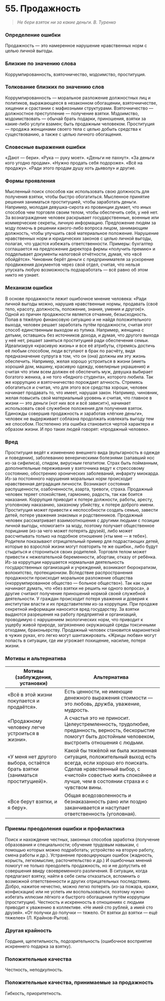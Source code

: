 ﻿# 55. Продажность

>*Не бери взяток ни за какие деньги.
В. Туренко*

### Определение ошибки
Продажность — это намеренное нарушение нравственных норм с целью личной выгоды.

### Близкие по значению слова
Коррумпированность, взяточничество, мздоимство, проституция.

### Толкование близких по значению слов
Коррумпированность — моральное разложение должностных лиц и политиков, выражающееся в незаконном обогащении, взяточничестве, хищении и срастании с мафиозными структурами.
Взяточничество — должностное преступление — получение взятки.
Мздоимство, мздоимствовать — обычай брать подарки, приношения, взятки за какие-либо услуги взамен; быть продажным человеком.
Проституция — продажа женщинами своего тела с целью добыть средства к существованию, а также с целью личного обогащения.

### Словесные выражения ошибки
«Дают — бери».
«Рука — руку моет».
«Деньги не пахнут».
«За деньги кого угодно продам».
«Нужно продать себя подороже».
«Всё на продажу».
«Ради этого продам душу хоть дьяволу» и другие.

### Формы проявления
Мысленный поиск способов как использовать свою должность для получения взятки, чтобы быстро обогатиться.
Мысленное принятие решения заниматься проституцией, чтобы заработать деньги. Например, молодая девушка-сирота из провинции думает, что иных способов чем торговля своим телом, чтобы обеспечить себя, у неё нет.
За вознаграждение человек раскрывает государственные, военные или коммерческие секреты, личную информацию.
Предложение людям за мзду помочь в решении какого-либо вопроса лицом, занимающим должность, чтобы улучшить своё материальное положение.
Нарушение нравственных норм и юридических законов с целью личной выгоды, полагая, что удастся избежать ответственности. Примеры: бухгалтер соглашается на предложение директора фирмы «получить премию» и подделывает документы налоговой отчётности, думая, что «всё обойдётся». Чиновник берёт деньги с предпринимателя за ускорение продвижения документов через свой отдел, считая, что нельзя упускать любую возможность подзаработать — всё равно об этом никто не узнает.

### Механизм ошибки
В основе продажности лежит ошибочное мнение человека: «Ради личной выгоды можно, нарушив нравственные нормы, продавать (своё тело, красоту, должность, положение, знания, умения и другое)».
Одной из причин продажности является отчаяние, безысходность. Попав в тяжёлую финансовую ситуацию и не найдя положительного выхода, человек решает заработать путём продажности, считая этот способ единственным выходом из тупика. Например, женщина с детьми, оставшись без источников дохода, и думая, что другого выхода у неё нет, решает заняться проституцией ради обеспечения семьи.
Идеализируя «красивую жизнь» и все её атрибуты, стремясь достичь её любым способом, люди вступают в брак по расчёту, видя предназначение супруга в том, что он (она) должны им эту жизнь обеспечить. Например, желая хорошо устроиться в жизни (иметь хороший дом, машину, красивую одежду, ювелирные украшения) и считая что этим всем должен её обеспечить муж, девушка выбирает богатого жениха, а не того «бедного студента», которого любила.
Так же коррупцию и взяточничество порождает алчность. Стремясь обогатиться и считая, что для этого все средства хороши, человек начинает продавать то, что имеет, нарушая закон. Например, чиновник, желая повысить свой материальный уровень и считая, что главное в жизни — это деньги («от них все и всё зависит»), начинает использовать своё служебное положения для получения взяток.
Единожды совершив продажность и заработав «лёгкие деньги», человек не выдерживает соблазна продолжать извлекать выгоду тем же способом. Постепенно эта ошибка становится чертой характера и образом жизни. И про таких людей говорят: «продажный человек».

### Вред
Проституция ведёт к изменению внешнего вида (вульгарность в одежде и поведении), заболеванию венерическими болезнями (запавший нос из-за сифилиса), спидом, вирусным гепатитом.
Страх быть пойманным, дополнительные переживания у взяточника ведут к стрессовому состоянию, обострению хронических заболеваний, инфаркту миокарда.
Из-за постоянного нарушения моральных норм происходит нравственная деградация личности. Возникают состояния распущенности, озабоченности, азарта, тревоги, страха. Продажный человек теряет спокойствие, гармонию, радость, так как боится наказания.
Коррупция приводит к потере должности, работы, аресту, уголовному наказанию, заказному убийству, к потере доброго имени.
Проституция может привести к неспособности создать семью, завести детей, потере уважения знакомых и родственников.
Продажный человек рассматривает взаимоотношения с другими людьми с позиции личной выгоды, «помогает» за мзду, поэтому получает общественное порицание (из-за чего может потерять друзей), либо может рассчитывать только на подобное отношение («ты мне — я тебе»).
Родители показывают отрицательный пример для подрастающих детей, которые во взрослой жизни могут повторить те же ошибки., либо будут стыдиться и сторониться своих родителей.
Торговля телом может привести к нежелательной беременности, абортам, отказу от ребёнка.
Из-за коррупции нарушается нормальная деятельность государственных организаций и учреждений, возникают бюрократизм, волокитство, протекционизм.
Вследствие распространения продажности происходит моральное разложение общества («коррумпированное общество — больное общество»). Так как одни начинают думать, что «без взятки не решить ни одного вопроса», а другие считают получение приношений нормой своей служебной деятельности. У граждан происходит потеря уважения и доверия к институтам власти и их представителям из-за коррупции.
При продаже секретной информации наносится вред государству.
За взятки выдаются разрешения на работу предприятий и организаций, проводимую с нарушением экологических норм, что приводит к ущербу живой природе, загрязнению окружающей среды токсичными отходами, браконьерству.
Продажный человек становится марионеткой в чужих руках, его легко могут шантажировать.
«Жрицы любви» могут попасть в ситуации, где им угрожает похищение, насилие, потеря жизни.

### Мотивы и альтернатива
Мотивы (заблуждения, установки)	| Альтернатива
--- | ---
«Всё в этой жизни покупается и продаётся».	| Есть ценности, не имеющие денежного выражения стоимости — это любовь, дружба, уважение, мудрость.
«Продажному человеку легче устроиться в жизни».	| А счастья это не приносит. Целеустремленность, трудолюбие, преданность, верность, бескорыстие помогут быть достойным человеком, выстроить отношения с людьми.
«У меня нет другого выбора, остаётся брать взятки (заниматься проституцией)».	| Какой бы тяжёлой ни была жизненная ситуация, положительный выход есть всегда, если хорошо его поискать. Сделав нравственный выбор, с «чистой» совестью жить спокойнее и лучше, чем в состоянии страха и с чувством вины.
«Все берут взятки, и я беру».	| Общая вседозволенность и безнаказанность рано или поздно заканчивается и наступает ответственность (уголовная).

### Приемы преодоления ошибки и профилактика
Поиск и нахождение честных, законных способов заработка (получение образования и специальности; обучение трудовым навыкам, с помощью которых можно подработать; устройство на вторую работу, смена работы и др.).
Устранение провоцирующих ошибок (жадность, корысть, легкомыслие, расточительство и др.) И ошибочных мнений помогут не только преодолеть продажность, но и не допустить её совершения ввиду своевременного различения.
В ситуации, когда предлагают взятку, найти в себе силы отказаться, вспомнить о возможной ответственности и других отрицательных последствиях.
Добро, нажитое нечестно, можно легко потерять (из-за пожара, кражи, конфискации) или не успеть им воспользоваться, поэтому нужно избегать иллюзии лёгкого и быстрого обогащения путём коррупции (проституции).
Честность и искренность в отношениях с людьми приводит к уважению в коллективе.
«Не имей сто рублей, а имей сто друзей».
«От получки до получки — тяжело. От взятки до взятки — ещё тяжелее» (Л. Крайнов-Рытов).

### Другая крайность
Гордыня, щепетильность, подозрительность (ошибочное восприятие искреннего подарка за взятку).

### Положительные качества
Честность, неподкупность.

### Положительные качества, принимаемые за продажность
Гибкость, приоритетность. 
